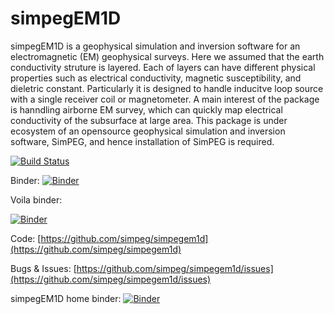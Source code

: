 simpegEM1D
==========

simpegEM1D is a geophysical simulation and inversion software for an electromagnetic (EM) geophysical surveys. 
Here we assumed that the earth conductivity struture is layered. Each of layers can have different physical properties such as electrical conductivity, magnetic susceptibility, and dieletric constant. Particularly it is designed to handle inducitve loop source with a single receiver coil or magnetometer. A main interest of the package is hanndling airborne EM survey, which can quickly map electrical conductivity of the subsurface at large area. This package is under ecosystem of an opensource geophysical simulation and inversion software, SimPEG, and hence installation of SimPEG is required.

[![Build Status](https://travis-ci.org/simpeg/simpegEM1D.svg?branch=master)](https://travis-ci.org/simpeg/simpegEM1D)

Binder:
[![Binder](https://mybinder.org/badge_logo.svg)](https://mybinder.org/v2/gh/igotchalk/simpegEM1D/master?filepath=notebooks%2Fexamples%2FEM1D_inversion_TD_layers_widget.ipynb)

Voila binder:
<!-- [![Binder](https://mybinder.org/badge_logo.svg)](https://mybinder.org/v2/gh/igotchalk/simpegEM1D/master?urlpath=voila%2Frender%2Fnotebooks%2Fexamples%2FEM1D_inversion_TD_layers_widget.ipynb) -->
[![Binder](https://mybinder.org/badge_logo.svg)](https://mybinder.org/v2/gh/igotchalk/simpegEM1D/master?urlpath=voila%2Frender%2Fnotebooks%2Fexamples%2Faem_widget.ipynb)

Code:
[https://github.com/simpeg/simpegem1d](https://github.com/simpeg/simpegem1d)

Bugs & Issues:
[https://github.com/simpeg/simpegem1d/issues](https://github.com/simpeg/simpegem1d/issues)



simpegEM1D home binder:
[![Binder](https://mybinder.org/badge.svg)](https://mybinder.org/v2/gh/simpeg/simpegEM1D/master?filepath=notebooks)
